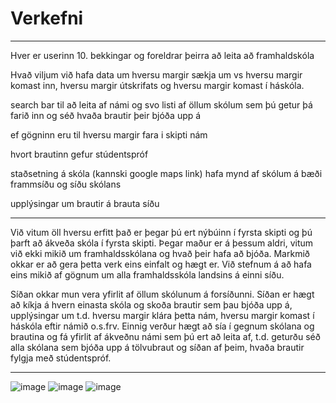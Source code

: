 # Verkefni
--------

Hver er userinn
10. bekkingar og foreldrar þeirra að leita að framhaldskóla

Hvað viljum við hafa
data um hversu margir sækja um vs hversu margir komast inn, hversu margir útskrifats og hversu margir komast í háskóla.

search bar til að leita af námi og svo listi af öllum skólum sem þú getur þá farið inn og séð hvaða brautir þeir bjóða upp á

ef gögninn eru til hversu margir fara i skipti nám

hvort brautinn gefur stúdentspróf

staðsetning á skóla (kannski google maps link)
hafa mynd af skólum á bæði frammsíðu og síðu skólans

upplýsingar um brautir á brauta síðu

---

Við vitum öll hversu erfitt það er þegar þú ert nýbúinn í fyrsta skipti og þú þarft að ákveða skóla í fyrsta skipti. Þegar maður er á þessum aldri, vitum við ekki mikið um framhaldsskólana og hvað þeir hafa að bjóða. Markmið okkar er að gera þetta verk eins einfalt og hægt er. Við stefnum á að hafa eins mikið af gögnum um alla framhaldsskóla landsins á einni síðu. 

Síðan okkar mun vera yfirlit af öllum skólunum á forsíðunni. Síðan er hægt að kíkja á hvern einasta skóla og skoða brautir sem þau bjóða upp á, upplýsingar um t.d. hversu margir klára þetta nám, hversu margir komast í háskóla eftir námið o.s.frv. Einnig verður hægt að sía í gegnum skólana og brautina og fá yfirlit af ákveðnu námi sem þú ert að leita af, t.d. geturðu séð alla skólana sem bjóða upp á tölvubraut og síðan af þeim, hvaða brautir fylgja með stúdentspróf. 

------------

![image](https://github.com/Accent8/Vefforritun2Verkefni/assets/74972331/b5af9326-d288-43d2-8c7f-e5e928f05114)
![image](https://github.com/Accent8/Vefforritun2Verkefni/assets/74972331/32285a42-6951-41a1-8f2e-47487365b6d5)
![image](https://github.com/Accent8/Vefforritun2Verkefni/assets/74972331/c26731ee-fb8f-4851-83d4-b16ff3490d5f)
